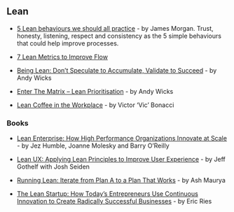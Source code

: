 ## Lean

- [5 Lean behaviours we should all practice](https://www.linkedin.com/pulse/5-lean-behaviours-we-should-all-practice-james-morgan) - by James Morgan. Trust, honesty, listening, respect and consistency as the 5 simple behaviours that could help improve processes.

- [7 Lean Metrics to Improve Flow](https://leankit.com/learn/kanban/lean-flow-metrics/)

- [Being Lean: Don’t Speculate to Accumulate, Validate to Succeed](https://www.mindtheproduct.com/2017/08/lean-dont-speculate-accumulate-validate-succeed/) - by Andy Wicks

- [Enter The Matrix – Lean Prioritisation](https://www.mindtheproduct.com/2017/07/enter-matrix-lean-prioritisation/) - by Andy Wicks

- [Lean Coffee in the Workplace](http://agilecoffee.com/lean-coffee-in-the-workplace/) - by Victor ‘Vic’ Bonacci

### Books

- [Lean Enterprise: How High Performance Organizations Innovate at Scale](http://barryoreilly.com/lean-enterprise/) - by Jez Humble, Joanne Molesky and Barry O’Reilly

- [Lean UX: Applying Lean Principles to Improve User Experience](http://www.jeffgothelf.com/lean-ux-book/) - by Jeff Gothelf with Josh Seiden

- [Running Lean: Iterate from Plan A to a Plan That Works](http://shop.oreilly.com/product/0636920020141.do) - by Ash Maurya

- [The Lean Startup: How Today’s Entrepreneurs Use Continuous Innovation to Create Radically Successful Businesses](http://theleanstartup.com/book) - by Eric Ries
